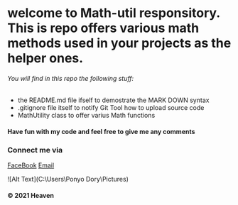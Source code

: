 # welcome to Math-util responsitory. This is repo offers various math methods used in your projects as the helper ones.

###### _You will find in this repo the following stuff:_
* the README.md file ifself to demostrate the MARK DOWN  syntax
* .gitignore file itself to notify Git Tool how to upload source code
* MathUtility class to offer varius Math functions

#### Have fun with my code and feel free to give me any comments

### Connect me via
[FaceBook](http://facebook.com/chodoiem1505/)
[Email](maillto:congvo.heaven@gmail.com)

![Alt Text](C:\Users\Ponyo Dory\Pictures)

#### © 2021 Heaven
	